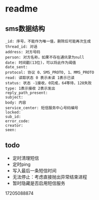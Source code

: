 # readme

## sms数据结构

```
_id: 序号，不能作为唯一值，删除后可能再次生成
thread_id: 对话
address: 对方号码
person: 对方名称，如果不存在通讯录为null
date: 时间戳(13位)，可以将此作为阈值
date_sent: 
protocol: 协议 0、SMS_PROTO, 1、MMS_PROTO
read: 读取状态 0 表示未读 1表示已读
status: 状态 -1接收，0完成，64等待，128失败
type: 1表示接收 2表示发出
reply_path_present: 
subject: 
body: 内容
service_center: 短信服务中心号码编号
locked: 
sub_id: 
error_code: 
creator: 
seen: 
```

## todo

* 定时清理短信
* 定时ping
* 写入最后一条短信时间
* 无法停止：考虑直接抛出异常结束进程
* 暂时隐藏是否启用短信服务

17205088874

